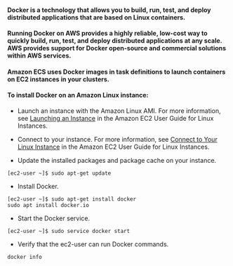 

#### Docker is a technology that allows you to build, run, test, and deploy distributed applications that are based on Linux containers.

#### Running Docker on AWS provides a highly reliable, low-cost way to quickly build, run, test, and deploy distributed applications at any scale. AWS provides support for Docker open-source and commercial solutions within AWS services.

#### Amazon ECS uses Docker images in task definitions to launch containers on EC2 instances in your clusters.

#### To install Docker on an Amazon Linux instance:

- Launch an instance with the Amazon Linux AMI. For more information, see [Launching an Instance](http://docs.aws.amazon.com/AWSEC2/latest/UserGuide/launching-instance.html) in the Amazon EC2 User Guide for Linux Instances.

- Connect to your instance. For more information, see [Connect to Your Linux Instance](http://docs.aws.amazon.com/AWSEC2/latest/UserGuide/AccessingInstances.html) in the Amazon EC2 User Guide for Linux Instances.

- Update the installed packages and package cache on your instance.
```
[ec2-user ~]$ sudo apt-get update
```

- Install Docker.
 ```
 [ec2-user ~]$ sudo apt-get install docker
 sudo apt install docker.io
 ```

- Start the Docker service.
```
[ec2-user ~]$ sudo service docker start
```

- Verify that the ec2-user can run Docker commands.
 ```
 docker info
 ```

 
